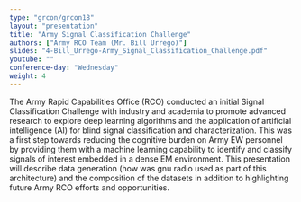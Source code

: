 ```yaml
---
type: "grcon/grcon18"
layout: "presentation"
title: "Army Signal Classification Challenge"
authors: ["Army RCO Team (Mr. Bill Urrego)"]
slides: "4-Bill_Urrego-Army_Signal_Classification_Challenge.pdf"
youtube: ""
conference-day: "Wednesday"
weight: 4
---
```

The Army Rapid Capabilities Office (RCO) conducted an initial Signal Classification Challenge with industry and academia to promote advanced research to explore deep learning algorithms and the application of artificial intelligence (AI) for blind signal classification and characterization.  This was a first step towards reducing the cognitive burden on Army EW personnel by providing them with a machine learning capability to identify and classify signals of interest embedded in a dense EM environment.  This presentation will describe data generation (how was gnu radio used as part of this architecture) and the composition of the datasets in addition to highlighting future Army RCO efforts and opportunities.
